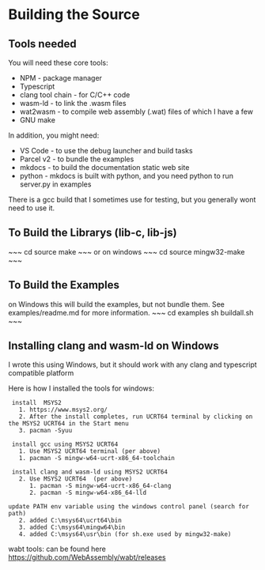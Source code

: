 <h1>Building the Source</h1>
<h2>Tools needed</h2>
You will need these core tools:

- NPM - package manager
- Typescript
- clang tool chain - for C/C++ code
- wasm-ld - to link the .wasm files
- wat2wasm - to compile web assembly (.wat) files of which I have a few 
- GNU make

In addition, you might need:

- VS Code - to use the debug launcher and build tasks
- Parcel v2 - to bundle the examples
- mkdocs - to build the documentation static web site
- python - mkdocs is built with python, and you need python to run server.py in examples

There is a gcc build that I sometimes use for testing, but you generally wont need to use it.

<h2>To Build the Librarys (lib-c, lib-js) </h2>
~~~
cd source
make
~~~
or on windows
~~~
cd source
mingw32-make
~~~

<h2>To Build the Examples</h2>
on Windows this will build the examples, but not bundle them. See examples/readme.md for more information.
~~~
cd examples
sh buildall.sh
~~~

<h2>Installing clang and wasm-ld on Windows</h2>
I wrote this using Windows, but it should work with any clang and typescript compatible platform

Here is how I installed the tools for windows: 

~~~
 install  MSYS2 
   1. https://www.msys2.org/
   2. After the install completes, run UCRT64 terminal by clicking on the MSYS2 UCRT64 in the Start menu
   3. pacman -Syuu

 install gcc using MSYS2 UCRT64
   1. Use MSYS2 UCRT64 terminal (per above)
   1. pacman -S mingw-w64-ucrt-x86_64-toolchain

 install clang and wasm-ld using MSYS2 UCRT64
   2. Use MSYS2 UCRT64  (per above)
      1. pacman -S mingw-w64-ucrt-x86_64-clang
      2. pacman -S mingw-w64-x86_64-lld

update PATH env variable using the windows control panel (search for path)
   2. added C:\msys64\ucrt64\bin 
   3. added C:\msys64\mingw64\bin 
   4. added C:\msys64\usr\bin (for sh.exe used by mingw32-make)
~~~
  
wabt tools: 
can be found here https://github.com/WebAssembly/wabt/releases 
